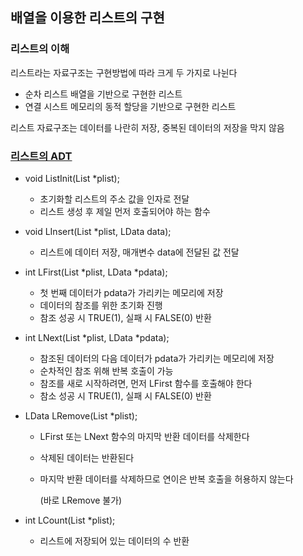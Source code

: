 ## 배열을 이용한 리스트의 구현

### 리스트의 이해

리스트라는 자료구조는 구현방법에 따라 크게 두 가지로 나뉜다

- 순차 리스트		배열을 기반으로 구현한 리스트
- 연결 시스트		메모리의 동적 할당을 기반으로 구현한 리스트

리스트 자료구조는 데이터를 나란히 저장, 중복된 데이터의 저장을 막지 않음



### <u>**리스트의 ADT**</u>
- void ListInit(List *plist);
  - 초기화할 리스트의 주소 값을 인자로 전달
  - 리스트 생성 후 제일 먼저 호출되어야 하는 함수

- void LInsert(List *plist, LData data);

  - 리스트에 데이터 저장, 매개변수 data에 전달된 값 전달

- int LFirst(List *plist, LData *pdata);

  - 첫 번째 데이터가 pdata가 가리키는 메모리에 저장
  - 데이터의 참조를 위한 초기화 진행
  - 참조 성공 시 TRUE(1), 실패 시 FALSE(0) 반환

- int LNext(List *plist, LData *pdata);

  - 참조된 데이터의 다음 데이터가 pdata가 가리키는 메모리에 저장
  - 순차적인 참조 위해 반복 호출이 가능
  - 참조를 새로 시작하려면, 먼저 LFirst 함수를 호출해야 한다
  - 참소 성공 시 TRUE(1), 실패 시 FALSE(0) 반환

- LData LRemove(List *plist);

  - LFirst 또는 LNext 함수의 마지막 반환 데이터를 삭제한다

  - 삭제된 데이터는 반환된다

  - 마지막 반환 데이터를 삭제하므로 연이은 반복 호출을 허용하지 않는다

    (바로 LRemove 불가)

- int LCount(List *plist);

  - 리스트에 저장되어 있는 데이터의 수 반환
